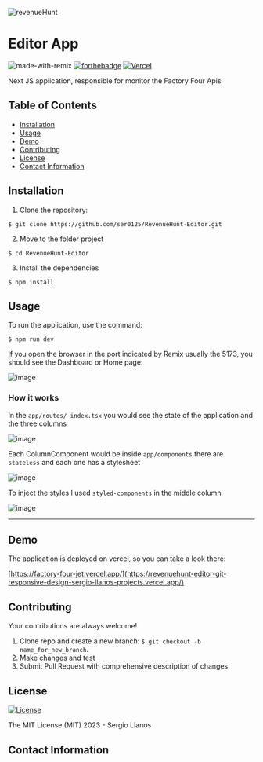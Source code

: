 
![revenueHunt](https://github.com/ser0125/RevenueHunt-Editor/assets/11180036/d69b0066-5107-4310-baf9-db6fc231d154)


# Editor App

![made-with-remix](https://github.com/ser0125/RevenueHunt-Editor/assets/11180036/7ade4f89-fb4c-4968-933a-54d2946d029f)
[![forthebadge](http://forthebadge.com/images/badges/built-with-love.svg)](http://forthebadge.com)
[![Vercel](https://vercelbadge.vercel.app/api/ser0125/qventus-take-home-app?style=for-the-badge)](https://qventus-take-home-hq5a273ej-ser0125.vercel.app/)


Next JS application, responsible for monitor the Factory Four Apis

## Table of Contents

- [Installation](#installation)
- [Usage](#usage)
- [Demo](#demo)
- [Contributing](#contributing)
- [License](#license)
- [Contact Information](#contact-information)

## Installation

1. Clone the repository:

```shell
$ git clone https://github.com/ser0125/RevenueHunt-Editor.git
```

2. Move to the folder project

```shell
$ cd RevenueHunt-Editor
```

3. Install the dependencies

```shell
$ npm install
```

## Usage

To run the application, use the command:

```shell
$ npm run dev
```

If you open the browser in the port indicated by Remix usually the 5173, you should see the Dashboard or Home page:

![image](https://github.com/ser0125/RevenueHunt-Editor/assets/11180036/a1f64e23-ae6d-4ddb-84e0-68010dc38edd)


### How it works

In the `app/routes/_index.tsx` you would see the state of the application and the three columns

![image](https://github.com/ser0125/RevenueHunt-Editor/assets/11180036/cddb8cc7-08aa-4ece-8b90-3d8b91cb51ad)



Each ColumnComponent would be inside `app/components` there are `stateless` and each one has a stylesheet

![image](https://github.com/ser0125/RevenueHunt-Editor/assets/11180036/203400e0-f878-4ab0-9a03-53dd84e2ee0e)


To inject the styles I used `styled-components` in the middle column

![image](https://github.com/ser0125/RevenueHunt-Editor/assets/11180036/e4e86685-edc1-44fc-9e44-eed28292b89f)


---


## Demo

The application is deployed on vercel, so you can take a look there:

[https://factory-four-jet.vercel.app/](https://revenuehunt-editor-git-responsive-design-sergio-llanos-projects.vercel.app/)

## Contributing

Your contributions are always welcome!

1. Clone repo and create a new branch: `$ git checkout -b name_for_new_branch`.
2. Make changes and test
3. Submit Pull Request with comprehensive description of changes


## License

[![License](https://img.shields.io/badge/license-MIT-blue.svg)](/LICENSE)

The MIT License (MIT) 2023 - Sergio Llanos

## Contact Information

